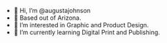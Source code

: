 - 👋 Hi, I’m @augustajohnson
- 📍 Based out of Arizona. 
- 👀 I’m interested in Graphic and Product Design.
- 🌱 I’m currently learning Digital Print and Publishing.
<!---
augustajohnson/augustajohnson is a ✨ special ✨ repository because its `README.md` (this file) appears on your GitHub profile.
You can click the Preview link to take a look at your changes.
--->
